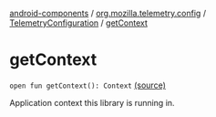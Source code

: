 [android-components](../../index.md) / [org.mozilla.telemetry.config](../index.md) / [TelemetryConfiguration](index.md) / [getContext](./get-context.md)

# getContext

`open fun getContext(): Context` [(source)](https://github.com/mozilla-mobile/android-components/blob/master/components/service/telemetry/src/main/java/org/mozilla/telemetry/config/TelemetryConfiguration.java#L89)

Application context this library is running in.

